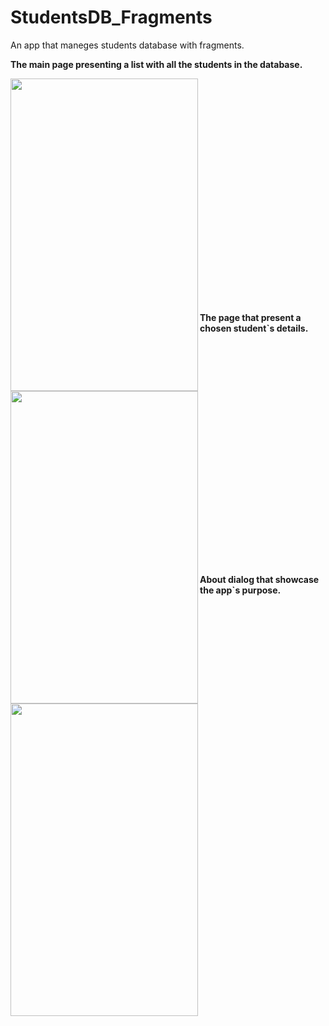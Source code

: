 # StudentsDB_Fragments
An app that maneges students database with fragments.

**The main page presenting a list with all the students in the database.**

<a href="url"><img src="https://user-images.githubusercontent.com/73613642/145267210-c7d4d815-a877-4117-bcef-a7be946695b9.jpg" align="left" height="500" width="300" ></a>
<br/>
<br/>
<br/>
<br/>
<br/>
<br/>
<br/>
<br/>
<br/>
<br/>
<br/>
<br/><br/><br/><br/><br/><br/><br/><br/><br/><br/><br/>
**The page that present a chosen student`s details.**

<a href="url"><img src="https://user-images.githubusercontent.com/73613642/145267437-c74ce874-ab28-4c40-84ea-9c0def8645ea.jpg" align="left" height="500" width="300" ></a>
<br/><br/><br/><br/><br/><br/><br/><br/><br/><br/><br/><br/><br/><br/><br/><br/><br/><br/><br/><br/><br/>

**About dialog that showcase the app`s purpose.**

<a href="url"><img src="https://user-images.githubusercontent.com/73613642/145267754-474ff96d-7f22-4800-8460-3274384b0e64.jpg" align="left" height="500" width="300" ></a>




